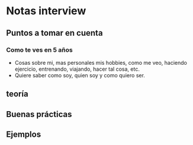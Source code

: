 # Notas interview
## Puntos a tomar en cuenta
###  Como te ves en 5 años
- Cosas sobre mi, mas personales mis hobbies, como me veo, haciendo ejercicio, entrenando, viajando, hacer tal cosa, etc.
- Quiere saber como soy, quien soy y como quiero ser.

## teoría


## Buenas prácticas

## Ejemplos 







